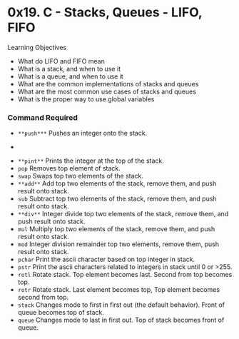 # 0x19. C - Stacks, Queues - LIFO, FIFO

Learning Objectives
* What do LIFO and FIFO mean
* What is a stack, and when to use it
* What is a queue, and when to use it
* What are the common implementations of stacks and queues
* What are the most common use cases of stacks and queues
* What is the proper way to use global variables

### Command Required

* ```**push***``` Pushes an integer onto the stack.
* ```**pall** Prints all integers on the stack, starting at the top..
* ```**pint**``` Prints the integer at the top of the stack.
* ```pop``` Removes top element of stack.
* ```swap``` Swaps top two elements of the stack.
* ```**add**``` Add top two elements of the stack, remove them, and push result onto stack.
* ```sub``` Subtract top two elements of the stack, remove them, and push result onto stack.
* ```**div**``` Integer divide top two elements of the stack, remove them, and push result onto stack.
* ```mul``` Multiply top two elements of the stack, remove them, and push result onto stack.
* ```mod``` Integer division remainder top two elements, remove them, push result onto stack.
* ```pchar``` Print the ascii character based on top integer in stack.
* ```pstr``` Print the ascii characters related to integers in stack until 0 or >255.
* ```rotl``` Rotate stack. Top element becomes last. Second from top becomes top.
* ```rotr``` Rotate stack. Last element becomes top, Top element becomes second from top.
* ```stack``` Changes mode to first in first out (the default behavior). Front of queue becomes top of stack.
* ```queue``` Changes mode to last in first out. Top of stack becomes front of queue.
